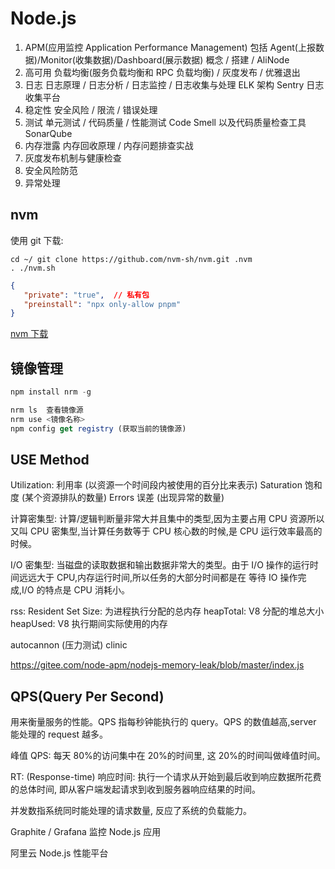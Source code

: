 # Node.js

1. APM(应用监控 Application Performance Management) 包括 Agent(上报数据)/Monitor(收集数据)/Dashboard(展示数据)
   概念 / 搭建 / AliNode
2. 高可用
   负载均衡(服务负载均衡和 RPC 负载均衡) / 灰度发布 / 优雅退出
3. 日志
   日志原理 / 日志分析 / 日志监控 / 日志收集与处理
   ELK 架构 Sentry 日志收集平台
4. 稳定性
   安全风险 / 限流 / 错误处理
5. 测试
   单元测试 / 代码质量 / 性能测试
   Code Smell 以及代码质量检查工具 SonarQube
6. 内存泄露
   内存回收原理 / 内存问题排查实战
7. 灰度发布机制与健康检查
8. 安全风险防范
9. 异常处理

## nvm

使用 git 下载:

```shell
cd ~/ git clone https://github.com/nvm-sh/nvm.git .nvm
. ./nvm.sh
```

```json
{
   "private": "true",  // 私有包
   "preinstall": "npx only-allow pnpm"
}
```

[nvm 下载](https://github.com/nvm-sh/nvm)

## 镜像管理

```js
npm install nrm -g

nrm ls  查看镜像源
nrm use <镜像名称>
npm config get registry (获取当前的镜像源)
```

## USE Method

Utilization: 利用率 (以资源一个时间段内被使用的百分比来表示)
Saturation 饱和度 (某个资源排队的数量)
Errors 误差 (出现异常的数量)

计算密集型: 计算/逻辑判断量非常大并且集中的类型,因为主要占用 CPU 资源所以又叫 CPU 密集型,当计算任务数等于 CPU 核心数的时候,是 CPU 运行效率最高的时候。

I/O 密集型: 当磁盘的读取数据和输出数据非常大的类型。由于 I/O 操作的运行时间远远大于 CPU,内存运行时间,所以任务的大部分时间都是在
等待 IO 操作完成,I/O 的特点是 CPU 消耗小。

rss: Resident Set Size: 为进程执行分配的总内存
heapTotal: V8 分配的堆总大小
heapUsed: V8 执行期间实际使用的内存

autocannon (压力测试)
clinic

https://gitee.com/node-apm/nodejs-memory-leak/blob/master/index.js

## QPS(Query Per Second)

用来衡量服务的性能。QPS 指每秒钟能执行的 query。QPS 的数值越高,server 能处理的 request 越多。

峰值 QPS: 每天 80%的访问集中在 20%的时间里, 这 20%的时间叫做峰值时间。

RT: (Response-time) 响应时间: 执行一个请求从开始到最后收到响应数据所花费的总体时间, 即从客户端发起请求到收到服务器响应结果的时间。

并发数指系统同时能处理的请求数量, 反应了系统的负载能力。

Graphite / Grafana 监控 Node.js 应用

阿里云 Node.js 性能平台
